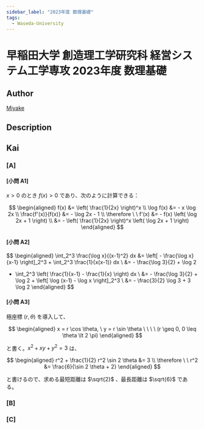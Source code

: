 ```yaml
---
sidebar_label: "2023年度 数理基礎"
tags:
  - Waseda-University
---
```

# 早稲田大学 創造理工学研究科 経営システム工学専攻 2023年度 数理基礎

## **Author**
[Miyake](https://miyake.github.io/exams/index.html)

## **Description**

## **Kai**
### \[A\]
#### \[小問 A1\]
$x \gt 0$ のとき $f(x) \gt 0$ であり、次のように計算できる：

$$
  \begin{aligned}
  f(x) &= \left( \frac{1}{2x} \right)^x
  \\
  \log f(x) &= - x \log 2x
  \\
  \frac{f'(x)}{f(x)} &= - \log 2x - 1
  \\
  \therefore \ \ 
  f'(x) &= - f(x) \left( \log 2x + 1 \right)
  \\
  &= - \left( \frac{1}{2x} \right)^x \left( \log 2x + 1 \right)
  \end{aligned}
$$

#### \[小問 A2\]

$$
  \begin{aligned}
  \int_2^3 \frac{\log x}{(x-1)^2} dx
  &= \left[ - \frac{\log x}{x-1} \right]_2^3 + \int_2^3 \frac{1}{x(x-1)} dx
  \\
  &= - \frac{\log 3}{2} + \log 2
  + \int_2^3 \left( \frac{1}{x-1} - \frac{1}{x} \right) dx
  \\
  &= - \frac{\log 3}{2} + \log 2 + \left[ \log (x-1) - \log x \right]_2^3
  \\
  &= - \frac{3}{2} \log 3 + 3 \log 2
  \end{aligned}
$$

#### \[小問 A3\]
極座標 $(r, \theta)$ を導入して、

$$
  \begin{aligned}
  x = r \cos \theta, \ y = r \sin \theta
  \ \ \ \ (r \geq 0, 0 \leq \theta \lt 2 \pi)
  \end{aligned}
$$

と書く。$x^2 + xy + y^2 = 3$ は、

$$
  \begin{aligned}
  r^2 + \frac{1}{2} r^2 \sin 2 \theta &= 3
  \\
  \therefore \ \ 
  r^2 &= \frac{6}{\sin 2 \theta + 2}
  \end{aligned}
$$

と書けるので、求める最短距離は $\sqrt{2}$ 、最長距離は $\sqrt{6}$ である。

### \[B\]

### \[C\]